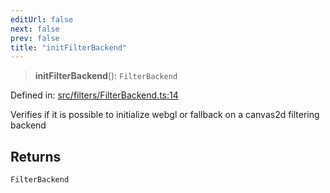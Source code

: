 ```yaml
---
editUrl: false
next: false
prev: false
title: "initFilterBackend"
---
```


> **initFilterBackend**(): `FilterBackend`

Defined in: [src/filters/FilterBackend.ts:14](https://github.com/fabricjs/fabric.js/blob/8206f10a405480a7ba988ff6cfdde6412c1f13f8/src/filters/FilterBackend.ts#L14)

Verifies if it is possible to initialize webgl or fallback on a canvas2d filtering backend

## Returns

`FilterBackend`
